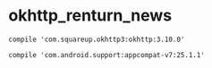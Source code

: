 # okhttp_renturn_news
    compile 'com.squareup.okhttp3:okhttp:3.10.0'
    
    compile 'com.android.support:appcompat-v7:25.1.1'
